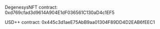 DegenesysNFT contract:
0xd769cfad3d9614A904E1dF036561C130aD4c1EF5

USD++ contract:
0x445c3d1aeE75AbB9aa01304F89DD4D2EAB6fEEC1